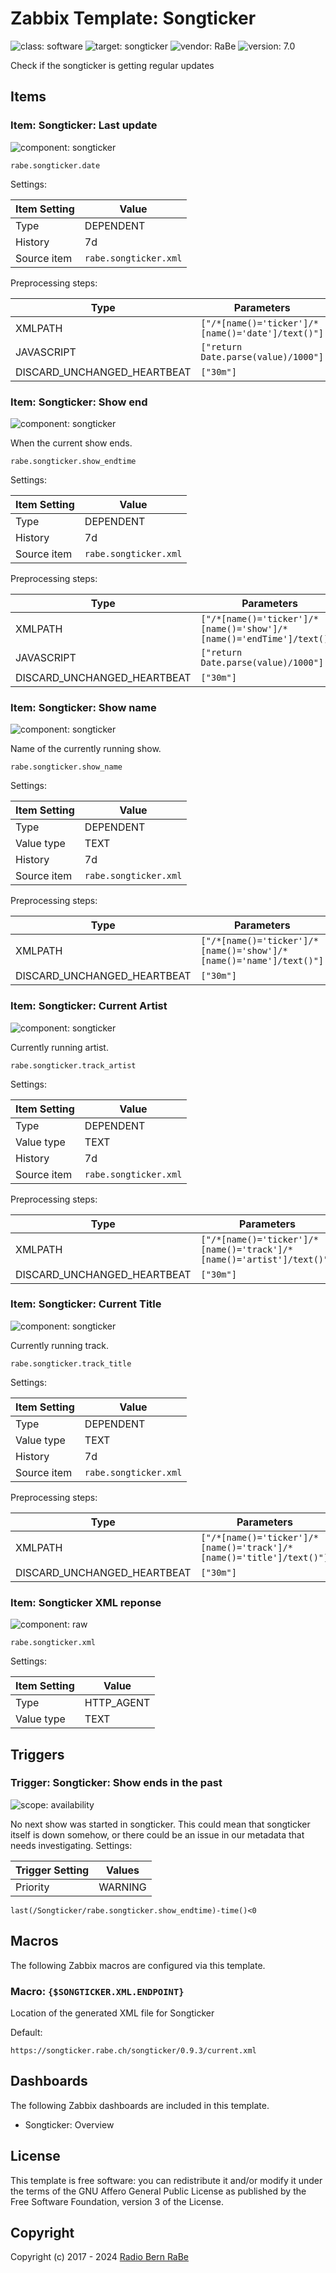 # Zabbix Template: Songticker

![class: software](https://img.shields.io/badge/class-software-00c9bf) ![target: songticker](https://img.shields.io/badge/target-songticker-00c9bf) ![vendor: RaBe](https://img.shields.io/badge/vendor-RaBe-00c9bf) ![version: 7.0](https://img.shields.io/badge/version-7.0-00c9bf)

Check if the songticker is getting regular updates

## Items

### Item: Songticker: Last update

![component: songticker](https://img.shields.io/badge/component-songticker-00c9bf)



```console
rabe.songticker.date
```

Settings:

| Item Setting | Value |
| ------------ | ----- |
| Type | DEPENDENT |
| History | 7d |
| Source item | `rabe.songticker.xml` |

Preprocessing steps:

| Type | Parameters |
| ---- | ---------- |
| XMLPATH | `["/*[name()='ticker']/*[name()='date']/text()"]` |
| JAVASCRIPT | `["return Date.parse(value)/1000"]` |
| DISCARD_UNCHANGED_HEARTBEAT | `["30m"]` |

### Item: Songticker: Show end

![component: songticker](https://img.shields.io/badge/component-songticker-00c9bf)

When the current show ends.

```console
rabe.songticker.show_endtime
```

Settings:

| Item Setting | Value |
| ------------ | ----- |
| Type | DEPENDENT |
| History | 7d |
| Source item | `rabe.songticker.xml` |

Preprocessing steps:

| Type | Parameters |
| ---- | ---------- |
| XMLPATH | `["/*[name()='ticker']/*[name()='show']/*[name()='endTime']/text()"]` |
| JAVASCRIPT | `["return Date.parse(value)/1000"]` |
| DISCARD_UNCHANGED_HEARTBEAT | `["30m"]` |

### Item: Songticker: Show name

![component: songticker](https://img.shields.io/badge/component-songticker-00c9bf)

Name of the currently running show.

```console
rabe.songticker.show_name
```

Settings:

| Item Setting | Value |
| ------------ | ----- |
| Type | DEPENDENT |
| Value type | TEXT |
| History | 7d |
| Source item | `rabe.songticker.xml` |

Preprocessing steps:

| Type | Parameters |
| ---- | ---------- |
| XMLPATH | `["/*[name()='ticker']/*[name()='show']/*[name()='name']/text()"]` |
| DISCARD_UNCHANGED_HEARTBEAT | `["30m"]` |

### Item: Songticker: Current Artist

![component: songticker](https://img.shields.io/badge/component-songticker-00c9bf)

Currently running artist.

```console
rabe.songticker.track_artist
```

Settings:

| Item Setting | Value |
| ------------ | ----- |
| Type | DEPENDENT |
| Value type | TEXT |
| History | 7d |
| Source item | `rabe.songticker.xml` |

Preprocessing steps:

| Type | Parameters |
| ---- | ---------- |
| XMLPATH | `["/*[name()='ticker']/*[name()='track']/*[name()='artist']/text()"]` |
| DISCARD_UNCHANGED_HEARTBEAT | `["30m"]` |

### Item: Songticker: Current Title

![component: songticker](https://img.shields.io/badge/component-songticker-00c9bf)

Currently running track.

```console
rabe.songticker.track_title
```

Settings:

| Item Setting | Value |
| ------------ | ----- |
| Type | DEPENDENT |
| Value type | TEXT |
| History | 7d |
| Source item | `rabe.songticker.xml` |

Preprocessing steps:

| Type | Parameters |
| ---- | ---------- |
| XMLPATH | `["/*[name()='ticker']/*[name()='track']/*[name()='title']/text()"]` |
| DISCARD_UNCHANGED_HEARTBEAT | `["30m"]` |

### Item: Songticker XML reponse

![component: raw](https://img.shields.io/badge/component-raw-00c9bf)



```console
rabe.songticker.xml
```

Settings:

| Item Setting | Value |
| ------------ | ----- |
| Type | HTTP_AGENT |
| Value type | TEXT |

## Triggers

### Trigger: Songticker: Show ends in the past

![scope: availability](https://img.shields.io/badge/scope-availability-00c9bf)

No next show was started in songticker. This could mean that songticker itself is down somehow, or there could be an issue in our metadata that needs investigating.
Settings:

| Trigger Setting | Values |
| --------------- | ------ |
| Priority | WARNING |

```console
last(/Songticker/rabe.songticker.show_endtime)-time()<0
```

## Macros

The following Zabbix macros are configured via this template.

### Macro: `{$SONGTICKER.XML.ENDPOINT}`

Location of the generated XML file for Songticker

Default:

```console
https://songticker.rabe.ch/songticker/0.9.3/current.xml
```

## Dashboards

The following Zabbix dashboards are included in this template.

* Songticker: Overview

## License

This template is free software: you can redistribute it and/or modify it under
the terms of the GNU Affero General Public License as published by the Free
Software Foundation, version 3 of the License.

## Copyright

Copyright (c) 2017 - 2024 [Radio Bern RaBe](http://www.rabe.ch)
